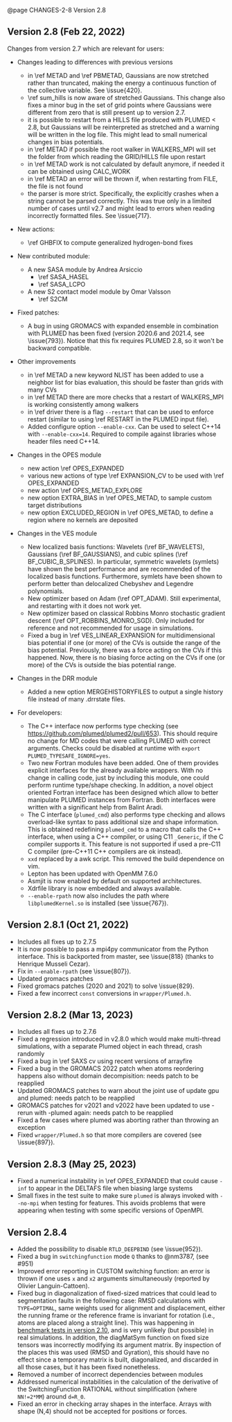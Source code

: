 @page CHANGES-2-8 Version 2.8
  
## Version 2.8 (Feb 22, 2022)

Changes from version 2.7 which are relevant for users:

- Changes leading to differences with previous versions
  - in \ref METAD and \ref PBMETAD, Gaussians are now stretched rather than truncated, making the energy a continuous function
    of the collective variable. See \issue{420}.
  - \ref sum_hills is now aware of stretched Gaussians. This change also fixes a minor bug in the set of grid points
    where Gaussians were different from zero that is still present up to version 2.7.
  - it is possible to restart from a HILLS file produced with PLUMED < 2.8, but Gaussians will be reinterpreted as stretched
    and a warning will be written in the log file. This might lead to small numerical changes in bias potentials.
  - in \ref METAD if possible the root walker in WALKERS_MPI will set the folder from which reading the GRID/HILLS file upon restart
  - in \ref METAD work is not calculated by default anymore, if needed it can be obtained using CALC_WORK
  - in \ref METAD an error will be thrown if, when restarting from FILE, the file is not found
  - the parser is more strict. Specifically, the explicitly crashes when a string cannot be parsed correctly.
    This was true only in a limited number of cases until v2.7 and might lead to errors when reading incorrectly
    formatted files. See \issue{717}.

- New actions:
  - \ref GHBFIX to compute generalized hydrogen-bond fixes

- New contributed module:
  - A new SASA module by Andrea Arsiccio
     - \ref SASA_HASEL
     - \ref SASA_LCPO
  - A new S2 contact model module by Omar Valsson 
     - \ref S2CM

- Fixed patches:
  - A bug in using GROMACS with expanded ensemble in combination with PLUMED has been fixed (version 2020.6 and 2021.4, see \issue{793}).
    Notice that this fix requires PLUMED 2.8, so it won't be backward compatible.

- Other improvements
  - in \ref METAD a new keyword NLIST has been added to use a neighbor list for bias evaluation, this should be faster than grids with many CVs
  - in \ref METAD there are more checks that a restart of WALKERS_MPI is working consistently among walkers
  - in \ref driver there is a flag `--restart` that can be used to enforce restart (similar to using \ref RESTART in the PLUMED input file).
  - Added configure option `--enable-cxx`. Can be used to select C++14 with `--enable-cxx=14`. Required to compile against libraries
    whose header files need C++14.

- Changes in the OPES module
  - new action \ref OPES_EXPANDED
  - various new actions of type \ref EXPANSION_CV to be used with \ref OPES_EXPANDED
  - new action \ref OPES_METAD_EXPLORE
  - new option EXTRA_BIAS in \ref OPES_METAD, to sample custom target distributions
  - new option EXCLUDED_REGION in \ref OPES_METAD, to define a region where no kernels are deposited

- Changes in the VES module
  - New localized basis functions: Wavelets (\ref BF_WAVELETS), Gaussians (\ref BF_GAUSSIANS), and cubic splines (\ref BF_CUBIC_B_SPLINES). In particular, symmetric wavelets (symlets) have shown the best performance and are recommended of the localized basis functions. Furthermore, symlets have been shown to perform better than delocalized Chebyshev and Legendre polynomials.  
  - New optimizer based on Adam (\ref OPT_ADAM). Still experimental, and restarting with it does not work yet. 
  - New optimizer based on classical Robbins Monro stochastic gradient descent (\ref OPT_ROBBINS_MONRO_SGD). Only included for reference and not recommended for usage in simulations. 
  - Fixed a bug in \ref VES_LINEAR_EXPANSION for multidimensional bias potential if one (or more) of the CVs is outside the range of the bias potential. Previously, there was a force acting on the CVs if this happened. Now, there is no biasing force acting on the CVs if one (or more) of the CVs is outside the bias potential range. 

- Changes in the DRR module
  - Added a new option MERGEHISTORYFILES to output a single history file instead of many .drrstate files.

- For developers:
  - The C++ interface now performs type checking (see https://github.com/plumed/plumed2/pull/653).
    This should require no change for MD codes that were calling PLUMED with correct arguments.
    Checks could be disabled at runtime with `export PLUMED_TYPESAFE_IGNORE=yes`.
  - Two new Fortran modules have been added. One of them provides explicit interfaces for the already available wrappers.
    With no change in calling code, just by including this module, one could perform runtime type/shape checking.
    In addition, a novel object oriented Fortran interface has been designed which allow to better manipulate
    PLUMED instances from Fortran.
    Both interfaces were written with a significant help from Balint Aradi.
  - The C interface (`plumed_cmd`) also performs type checking and allows overload-like syntax to pass
    additional size and shape information. This is obtained redefining `plumed_cmd` to a macro that calls the C++ interface,
    when using a C++ compiler, or using C11 `_Generic`, if the C compiler supports it.
    This feature is not supported if used a pre-C11 C compiler (pre-C++11 C++ compilers are ok instead).
  - `xxd` replaced by a awk script. This removed the build dependence on vim.
  - Lepton has been updated with OpenMM 7.6.0
  - Asmjit is now enabled by default on supported architectures.
  - Xdrfile library is now embedded and always available.
  - `--enable-rpath` now also includes the path where `libplumedKernel.so` is installed (see \issue{767}).

## Version 2.8.1 (Oct 21, 2022)

- Includes all fixes up to 2.7.5
- It is now possible to pass a mpi4py communicator from the Python interface.
  This is backported from master, see \issue{818} (thanks to Henrique Musseli Cezar).
- Fix in `--enable-rpath` (see \issue{807}).
- Updated gromacs patches
- Fixed gromacs patches (2020 and 2021) to solve \issue{829}.
- Fixed a few incorrect `const` conversions in `wrapper/Plumed.h`.

## Version 2.8.2 (Mar 13, 2023)

- Includes all fixes up to 2.7.6
- Fixed a regression introduced in v2.8.0 which would make multi-thread simulations,
  with a separate Plumed object in each thread, crash randomly
- Fixed a bug in \ref SAXS cv using recent versions of arrayfire
- Fixed a bug in the GROMACS 2022 patch when atoms reordering happens also without domain decompisition: needs patch to be reapplied
- Updated GROMACS patches to warn about the joint use of update gpu and plumed: needs patch to be reapplied 
- GROMACS patches for v2021 and v2022 have been updated to use -rerun with -plumed again: needs patch to be reapplied
- Fixed a few cases where plumed was aborting rather than throwing an exception
- Fixed `wrapper/Plumed.h` so that more compilers are covered (see \issue{897}).

## Version 2.8.3 (May 25, 2023)

- Fixed a numerical instability in \ref OPES_EXPANDED that could cause `-inf` to appear in the DELTAFS file when biasing large systems
- Small fixes in the test suite to make sure `plumed` is always invoked with `--no-mpi` when testing for features. This avoids
  problems that were appearing when testing with some specific versions of OpenMPI.

## Version 2.8.4
- Added the possibility to disable `RTLD_DEEPBIND` (see \issue{952}).
- Fixed a bug in `switchingfunction` mode `Q` thanks to @nm3787, (see #951)
- Improved error reporting in CUSTOM switching function: an error is thrown if one uses `x` and `x2` arguments simultaneously (reported by Olivier Languin-Cattoen).
- Fixed bug in diagonalization of fixed-sized matrices that could lead to segmentation faults in the following case: RMSD calculations with `TYPE=OPTIMAL`, same weights used for alignment and displacement, either the running frame or the reference frame is invariant for rotation (i.e., atoms are placed along a straight line). This was happening in [benchmark tests in version 2.10](https://github.com/plumed/plumed2/pull/1033#issuecomment-1976380245), and is very unlikely (but possible) in real simulations. In addition, the diagMatSym function on fixed size tensors was incorrectly modifying its argument matrix. By inspection of the places this was used (RMSD and Gyration), this should have no effect since a temporary matrix is built, diagonalized, and discarded in all those cases, but it has been fixed nonetheless.
- Removed a number of incorrect dependencies between modules
- Addressed numerical instabilities in the calculation of the derivative of the SwitchingFunction RATIONAL without simplification (where `NN!=2*MM`) around `d=R_0`.
- Fixed an error in checking array shapes in the interface. Arrays with shape (N,4) should not be accepted for positions or forces.


